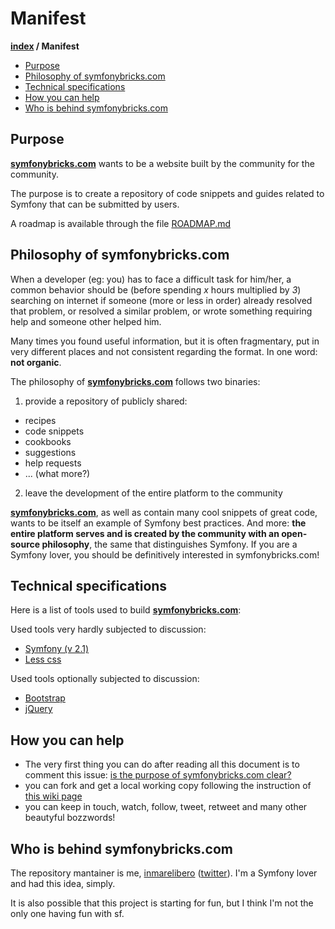 # Manifest

**[index](index.md) / Manifest**

- [Purpose](#purpose)
- [Philosophy of symfonybricks.com](#philosophy-of-symfonybrickscom)
- [Technical specifications](#technical-specifications)
- [How you can help](#how-you-can-help)
- [Who is behind symfonybricks.com](#who-is-behind-symfonybrickscom)

## Purpose

__[symfonybricks.com](http://symfonybricks.com)__ wants to be a website built by the community for the community.

The purpose is to create a repository of code snippets and guides related to Symfony that can be submitted by users.

A roadmap is available through the file [ROADMAP.md](../ROADMAP.md)

## Philosophy of symfonybricks.com

When a developer (eg: you) has to face a difficult task for him/her, a common behavior should be (before spending *x* hours multiplied by *3*) searching on internet if someone (more or less in order) already resolved that problem, or resolved a similar problem, or wrote something requiring help and someone other helped him.

Many times you found useful information, but it is often fragmentary, put in very different places and not consistent regarding the format. In one word: __not organic__.


The philosophy of __[symfonybricks.com](http://symfonybricks.com)__ follows two binaries:

1. provide a repository of publicly shared:
 - recipes
 - code snippets
 - cookbooks
 - suggestions
 - help requests
 - ... (what more?)

2. leave the development of the entire platform to the community


__[symfonybricks.com](http://symfonybricks.com)__, as well as contain many cool snippets of great code, wants to be itself an example of Symfony best practices. And more: __the entire platform serves and is created by the community with an open-source philosophy__, the same that distinguishes Symfony. If you are a Symfony lover, you should be definitively interested in symfonybricks.com!

## Technical specifications

Here is a list of tools used to build __[symfonybricks.com](http://symfonybricks.com)__:

Used tools very hardly subjected to discussion:

- [Symfony (v 2.1)](http://www.symfony.com)
- [Less css](http://lesscss.org/)

Used tools optionally subjected to discussion:

- [Bootstrap](http://twitter.github.com/bootstrap/)
- [jQuery](http://jquery.com/)

## How you can help

- The very first thing you can do after reading all this document is to comment this issue: [is the purpose of symfonybricks.com clear?](https://github.com/inmarelibero/SymfonyBricks/issues/1)
- you can fork and get a local working copy following the instruction of [this wiki page](https://github.com/inmarelibero/SymfonyBricks/wiki/Get-a-working-local-copy:-instructions)
- you can keep in touch, watch, follow, tweet, retweet and many other beautyful bozzwords!

## Who is behind symfonybricks.com

The repository mantainer is me,  [inmarelibero](https://github.com/inmarelibero) \([twitter](https://twitter.com/inmarelibero)\). I'm a Symfony lover and had this idea, simply.

It is also possible that this project is starting for fun, but I think I'm not the only one having fun with sf.